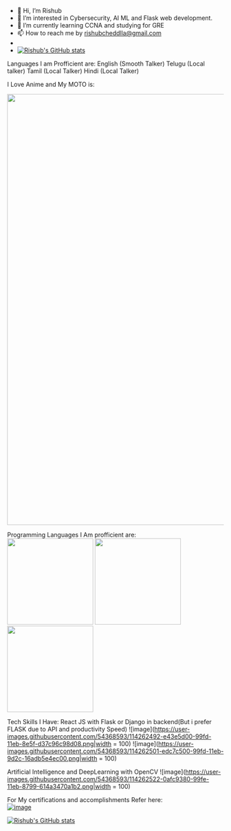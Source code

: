 - 👋 Hi, I’m Rishub
- 👀 I’m interested in Cybersecurity, AI ML and Flask web development.
- 🌱 I’m currently learning CCNA and studying for GRE
- 📫 How to reach me by rishubcheddlla@gmail.com
- 
- [![Rishub's GitHub stats](https://github-readme-stats.vercel.app/api?username=rishub2000&show_icons=true&theme=radical)](https://github.com/rishub2000/github-readme-stats)

Languages I am Profficient are:
English (Smooth Talker)
Telugu (Local talker)
Tamil (Local Talker)
Hindi (Local Talker)

I Love Anime and My MOTO is:
<center>
  <img src="https://user-images.githubusercontent.com/54368593/114262415-7bef7b80-99fd-11eb-94f9-6d423ce2a01e.png" width="1000">
 </center>

Programming Languages I Am profficient are:<br>
  <img src="https://user-images.githubusercontent.com/54368593/114262443-9de8fe00-99fd-11eb-8f38-f328736e9671.png" height="200">
  <img src="https://user-images.githubusercontent.com/54368593/114262456-a8a39300-99fd-11eb-9e09-fc181999fa67.png" height="200">
  <img src="https://user-images.githubusercontent.com/54368593/114262464-afcaa100-99fd-11eb-8720-0fcacec402f5.png" height="200">

Tech Skills I Have:
React JS with Flask or Django in backend(But i prefer FLASK due to API and productivity Speed)
![image](https://user-images.githubusercontent.com/54368593/114262492-e43e5d00-99fd-11eb-8e5f-d37c96c98d08.png|width = 100)
![image](https://user-images.githubusercontent.com/54368593/114262501-edc7c500-99fd-11eb-9d2c-16adb5e4ec00.png|width = 100)

Artificial Intelligence and DeepLearning with OpenCV
![image](https://user-images.githubusercontent.com/54368593/114262522-0afc9380-99fe-11eb-8799-614a3470a1b2.png|width = 100)

For My certifications and accomplishments Refer here:
<br>
<a href="https://www.linkedin.com/in/rishub-cheddlla/" class="button">![image](https://user-images.githubusercontent.com/54368593/114262569-5a42c400-99fe-11eb-8044-9233fa28088a.png)</a>


[![Rishub's GitHub stats](https://github-readme-stats.vercel.app/api?username=rishub2000&show_icons=true&theme=radical)](https://github.com/rishub2000/github-readme-stats)

